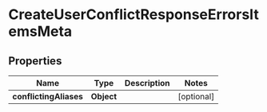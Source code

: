 

# CreateUserConflictResponseErrorsItemsMeta


## Properties

| Name | Type | Description | Notes |
|------------ | ------------- | ------------- | -------------|
|**conflictingAliases** | **Object** |  |  [optional] |



